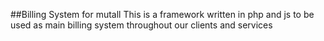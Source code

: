 ##Billing System for mutall
This is a framework written in php and js to be used as main billing system throughout our clients and services


